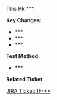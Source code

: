This PR \*\*\*.

**Key Changes:**

- \*\*\*.
- \*\*\*.
- \*\*\*.

**Test Method:**

- \*\*\*.

**Related Ticket**

[JIRA Ticket: IF-\*\*](https://dext.atlassian.net/jira/software/c/projects/IF/boards/26?selectedIssue=IF-**)
